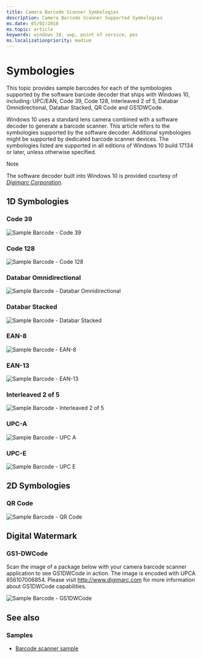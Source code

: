 ```yaml
---
title: Camera Barcode Scanner Symbologies
description: Camera Barcode Scanner Supported Symbologies
ms.date: 05/02/2018
ms.topic: article
keywords: windows 10, uwp, point of service, pos
ms.localizationpriority: medium
---
```

# Symbologies

This topic provides sample barcodes for each of the symbologies supported by the software barcode decoder that ships with Windows 10, including: UPC/EAN, Code 39, Code 128, Interleaved 2 of 5, Databar Omnidirectional, Databar Stacked, QR Code and GS1DWCode.

Windows 10 uses a standard lens camera combined with a software decoder to generate a barcode scanner. This article refers to the symbologies supported by the software decoder. Additional symbologies might be supported by dedicated barcode scanner devices. The symbologies listed are supported in all editions of Windows 10 build 17134 or later, unless otherwise specified.

> [!NOTE]
> The software decoder built into Windows 10 is provided courtesy of  [*Digimarc Corporation*](https://www.digimarc.com/).

## 1D Symbologies

### Code 39
![Sample Barcode - Code 39](images/pos/sample-barcode-code39.png)

### Code 128
![Sample Barcode - Code 128](images/pos/sample-barcode-code128.png)

### Databar Omnidirectional
![Sample Barcode - Databar Omnidirectional](images/pos/sample-barcode-databar-omnidirectional.png) 
### Databar Stacked
![Sample Barcode - Databar Stacked](images/pos/sample-barcode-databar-stacked.png)

### EAN-8
![Sample Barcode - EAN-8](images/pos/sample-barcode-ean8.png)

### EAN-13
![Sample Barcode - EAN-13](images/pos/sample-barcode-ean13.png)

### Interleaved 2 of 5
![Sample Barcode - Interleaved 2 of 5](images/pos/sample-barcode-interleaved-2-of-5.png)

### UPC-A
![Sample Barcode - UPC A](images/pos/sample-barcode-upca.png)

### UPC-E
![Sample Barcode - UPC E](images/pos/sample-barcode-upce.png)

## 2D Symbologies
### QR Code
![Sample Barcode - QR Code](images/pos/sample-barcode-qrcode.png)

## Digital Watermark
### GS1-DWCode

Scan the image of a package below with your camera barcode scanner application to see GS1DWCode in action.  The image is encoded with UPCA 856107006854.  Please visit http://www.digimarc.com for more information about GS1DWCode capabilities.

![Sample Barcode - GS1DWCode](images/pos/rice-box-v7.jpg)

## See also

### Samples

- [Barcode scanner sample](https://github.com/microsoft/Windows-universal-samples/tree/master/Samples/BarcodeScanner)
